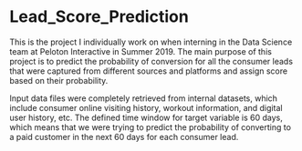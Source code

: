# Lead_Score_Prediction

This is the project I individually work on when interning in the Data Science team at Peloton Interactive in Summer 2019. The main purpose of this project is to predict the probability of conversion for all the consumer leads that were captured from different sources and platforms and assign score based on their probability. 

Input data files were completely retrieved from internal datasets, which include consumer online visiting history, workout information, and digital user history, etc. The defined time window for target variable is 60 days, which means that we were trying to predict the probability of converting to a paid customer in the next 60 days for each consumer lead.
